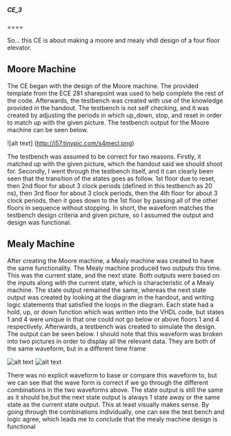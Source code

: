 ##### CE_3
====

So... this CE is about making a moore and mealy vhdl design of a four floor elevator.

## Moore Machine

The CE began with the design of the Moore machine. 
The provided template from the ECE 281 sharepoint was used to help complete the rest of the code. Afterwards,
the testbench was created with use of the knowledge provided in the handout. The testbench is not self checking, 
and it was created by adjusting the periods in which up_down, stop, and reset in order to match up with the given picture.
The testbench output for the Moore machine can be seen below.

![alt text] (http://i57.tinypic.com/s4mecl.png)

The testbench was assumed to be correct for two reasons. Firstly, it matched up with the given picture, which the handout said we should shoot for. Secondly, I went through the testbench itself, and it can clearly been seen that the transition of the states goes as follow. 1st floor due to reset, then 2nd floor for about 3 clock periods (defined in this testbench as 20 ns), then 3rd floor for about 3 clock periods, then the 4th floor for about 3 clock periods, then it goes down to the 1st floor by passing all of the other floors in sequence without stopping. In short, the waveform matches the testbench design criteria and given picture, so I assumed the output and design was functional.

## Mealy Machine

After creating the Moore machine, a Mealy machine was created to have the same functionality. The Mealy machine produced two outputs this time. This was the current state, and the next state. Both outputs were based on the inputs along with the current state, which is characteristic of a Mealy machine. The state output remained the same, whereas the next state output was created by looking at the diagram in the handout, and writing logic statements that satisfied the loops in the diagram. Each state had a hold, up, or down function which was written into the VHDL code, but states 1 and 4 were unique in that one could not go below or above floors 1 and 4 respectively. Afterwards, a testbench was created to simulate the design. The output can be seen below. I should note that this waveform was broken into two pictures in order to display all the relevant data. They are both of the same waveform, but in a different time frame

![alt text](http://i60.tinypic.com/2ez7fxk.png) ![alt text](http://i59.tinypic.com/dgic82.png)

There was no explicit waveform to base or compare this waveform to, but we can see that the wave form is correct if we go through the different combinations in the two waveforms above. The state output is still the same as it should be,but the next state output is always 1 state away or the same state as the current state output. This at least visually makes sense. By going through the combinations individually, one can see the test bench and logic agree, which leads me to conclude that the mealy machine design is functional
